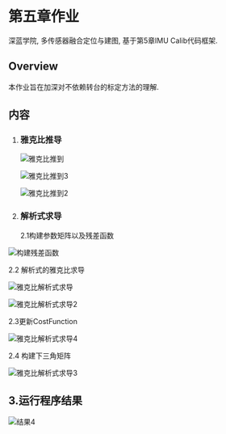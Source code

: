 # 第五章作业

深蓝学院, 多传感器融合定位与建图, 基于第5章IMU Calib代码框架.

## Overview

本作业旨在加深对不依赖转台的标定方法的理解.

## 内容

1. ### 雅克比推导

   ![雅克比推到](doc/pictures/雅克比推到.jpg)

   ![雅克比推到3](/home/yhg/Documents/Lidar-Slam/Lidar-Slam/04-imu-calib/doc/pictures/雅克比推到3.jpg)

   ![雅克比推到2](doc/pictures/雅克比推到2.jpg)

2. ### 解析式求导

   2.1构建参数矩阵以及残差函数

![构建残差函数](doc/pictures/构建残差函数.png)

2.2 解析式的雅克比求导



![雅克比解析式求导](doc/pictures/雅克比解析式求导.png)

![雅克比解析式求导2](doc/pictures/雅克比解析式求导2.png)

2.3更新CostFunction

 ![雅克比解析式求导4](doc/pictures/雅克比解析式求导4.png)

2.4 构建下三角矩阵

![雅克比解析式求导3](doc/pictures/雅克比解析式求导3.png)

## 3.运行程序结果

![结果4](doc/pictures/结果4.png)